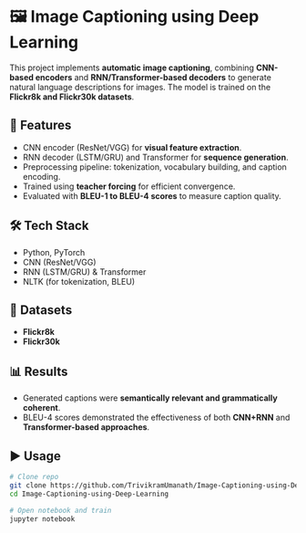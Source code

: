 # 🖼️ Image Captioning using Deep Learning

This project implements **automatic image captioning**, combining **CNN-based encoders** and **RNN/Transformer-based decoders** to generate natural language descriptions for images. The model is trained on the **Flickr8k and Flickr30k datasets**.

## 🚀 Features
- CNN encoder (ResNet/VGG) for **visual feature extraction**.
- RNN decoder (LSTM/GRU) and Transformer for **sequence generation**.
- Preprocessing pipeline: tokenization, vocabulary building, and caption encoding.
- Trained using **teacher forcing** for efficient convergence.
- Evaluated with **BLEU-1 to BLEU-4 scores** to measure caption quality.

## 🛠️ Tech Stack
- Python, PyTorch  
- CNN (ResNet/VGG)  
- RNN (LSTM/GRU) & Transformer  
- NLTK (for tokenization, BLEU)  

## 📂 Datasets
- **Flickr8k**  
- **Flickr30k**

## 📊 Results
- Generated captions were **semantically relevant and grammatically coherent**.  
- BLEU-4 scores demonstrated the effectiveness of both **CNN+RNN** and **Transformer-based approaches**.

## ▶️ Usage
```bash
# Clone repo
git clone https://github.com/TrivikramUmanath/Image-Captioning-using-Deep-Learning.git
cd Image-Captioning-using-Deep-Learning

# Open notebook and train
jupyter notebook
